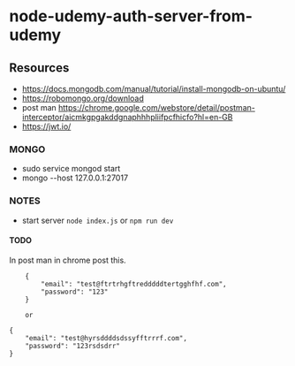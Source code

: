 # node-udemy-auth-server-from-udemy

## Resources

- <https://docs.mongodb.com/manual/tutorial/install-mongodb-on-ubuntu/>
- <https://robomongo.org/download>
- post man <https://chrome.google.com/webstore/detail/postman-interceptor/aicmkgpgakddgnaphhhpliifpcfhicfo?hl=en-GB>
- <https://jwt.io/>

### MONGO

- sudo service mongod start
- mongo --host 127.0.0.1:27017

### NOTES

- start server `node index.js` or `npm run dev`

#### TODO

In post man in chrome post this.
```
    {
        "email": "test@ftrtrhgftredddddtertgghfhf.com",
        "password": "123"
    }

    or

{
	"email": "test@hyrsddddsdssyfftrrrf.com",
	"password": "123rsdsdrr"
}    
```